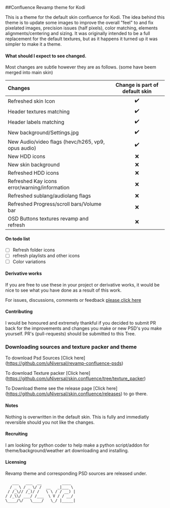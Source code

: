 ##Confluence Revamp theme for Kodi

This is a theme for the default skin confluence for Kodi.
The idea behind this theme is to update some images to improve the overall "feel" to and fix pixelated images, precision issues (half pixels), color matching, elements alignments/centering and sizing.
It was originally intended to be a full replacement for the default textures, but as it happens it turned up it was simpler to make it a theme.

#### What should I expect to see changed. 

Most changes are subtle however they are as follows. (some have beem merged into main skin)

Changes | Change is part of default skin 
:----|:---:
Refreshed skin Icon | :heavy_check_mark:
Header textures matching | :heavy_check_mark:
Header labels matching | :heavy_check_mark:
New background/Settings.jpg | :heavy_check_mark:
New Audio/video flags (hevc/h265, vp9, opus audio) | :heavy_check_mark:
New HDD icons | :x:
New skin background | :x:
Refreshed HDD icons | :x:
Refreshed Kay icons error/warning/information | :x:
Refreshed sublang/audiolang flags | :x:
Refreshed Progress/scroll bars/Volume bar | :x:
OSD Buttons textures revamp and refresh | :x:

#### On todo list
- [ ] Refresh folder icons
- [ ] refresh playlists and other icons
- [ ] Color variations

#### Derivative works

If you are free to use these in your project or derivative works, it would be nice to see what you have done as a result of this work.

For issues, discussions, comments or feedback [please click here](https://github.com/uNiversaI/skin.confluence/issues)

#### Contributing

I would be honoured and extremely thankful if you decided to submit PR back for the improvements and changes you make or new PSD's you make yourself.
PR's (pull-requests) should be submitted to this Tree.

### Downloading sources and texture packer and theme

To download Psd Sources [Click here] (https://github.com/uNiversaI/revamp-confluence-psds)

To download Texture packer [Click here] (https://github.com/uNiversaI/skin.confluence/tree/texture_packer)

To Download theme see the release page [Click here] (https://github.com/uNiversaI/skin.confluence/releases) to go there.

#### Notes
Nothing is overwritten in the default skin. This is fully and immediatly reversible should you not like the changes. 


#### Recruiting
I am looking for python coder to help make a python script/addon for theme/background/weather art downloading and installing.

#### Licensing

Revamp theme and corresponding PSD sources are released under.

```
   ___   ___  __         ____  
  / _ \ / _ \/ /  __   _|___ \ 
 / /_\// /_)/ /   \ \ / / __) |
/ /_\\/ ___/ /___  \ V / / __/ 
\____/\/   \____/   \_/ |_____|

```
